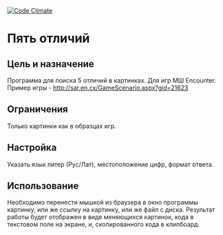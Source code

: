 [![Code Climate](https://codeclimate.com/repos/58c616307587b202920006d3/badges/c4f5e1e674028ce8ce35/gpa.svg)](https://codeclimate.com/repos/58c616307587b202920006d3/feed)

# Пять отличий
## Цель и назначение
Программа для поиска 5 отличий в картинках. Для игр МШ Encounter. Пример игры - http://sar.en.cx/GameScenario.aspx?gid=21623
## Ограничения
Только картинки как в образцах игр.
## Настройка
Указать язык литер (Рус/Лат), местоположение цифр, формат ответа.
## Использование
Необходимо перенести мышкой из браузера в окно программы картинку, или же ссылку на картинку, или же файл с диска.
Результат работы будет отображен в виде меняющихся картинок, кода в текстовом поле на экране, и, скопированного кода в клипбоард.
